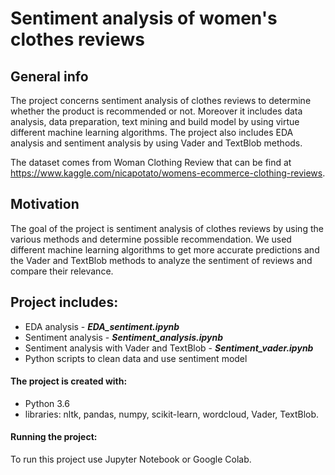 # Sentiment analysis of women's clothes reviews 

## General info

The project concerns sentiment analysis of clothes reviews to determine whether the product is recommended or not. Moreover it includes data analysis, data preparation, text mining and build model by using virtue different machine learning algorithms. The project also includes EDA analysis and sentiment analysis by using Vader and TextBlob methods.

The dataset comes from Woman Clothing Review that can be find at https://www.kaggle.com/nicapotato/womens-ecommerce-clothing-reviews. 

## Motivation
The goal of the project is sentiment analysis of clothes reviews by using the various methods and determine possible recommendation.
We used different machine learning algorithms to get more accurate predictions and the Vader and TextBlob methods to analyze the sentiment of reviews and compare their relevance.

## Project includes:
* EDA analysis - ***EDA_sentiment.ipynb***
* Sentiment analysis - ***Sentiment_analysis.ipynb***
* Sentiment analysis with Vader and TextBlob - ***Sentiment_vader.ipynb***
* Python scripts to clean data and use sentiment model

#### The project is created with:
* Python 3.6
* libraries: nltk, pandas, numpy, scikit-learn, wordcloud, Vader, TextBlob.

#### Running the project:
To run this project use Jupyter Notebook or Google Colab.
